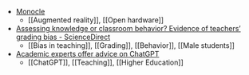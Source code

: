 - [Monocle](https://www.brilliantmonocle.com/)
	- [[Augmented reality]], [[Open hardware]]
- [Assessing knowledge or classroom behavior? Evidence of teachers’ grading bias - ScienceDirect](https://www.sciencedirect.com/science/article/abs/pii/S004727272200175X)
	- [[Bias in teaching]], [[Grading]], [[Behavior]], [[Male students]]
- [Academic experts offer advice on ChatGPT](https://www.insidehighered.com/news/2023/01/12/academic-experts-offer-advice-chatgpt#.Y7_RDmi_vZI.twitter)
	- [[ChatGPT]], [[Teaching]], [[Higher Education]]